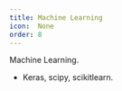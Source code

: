 ```yaml
---
title: Machine Learning
icon:  None
order: 8
---
```


Machine Learning.

- Keras, scipy, scikitlearn.